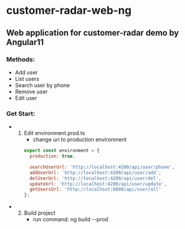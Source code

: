 # customer-radar-web-ng
## Web application for customer-radar demo by Angular11

### Methods:
- Add user
- List users
- Search user by phone
- Remove user
- Edit user

### Get Start:
- 1. Edit environment.prod.ts
     - change uri to production environment
      ```javascript
      export const environment = {
        production: true,

        searchUserUrl: 'http://localhost:4200/api/user/phone',
        addUserUrl: 'http://localhost:4200/api/user/add',
        delUserUrl: 'http://localhost:4200/api/user/del',
        updateUrl: 'http://localhost:4200/api/user/update',
        getUsersUrl: 'http://localhost:8080/api/user/all'
      };
      ```
- 2. Build project
     - run command: ng build --prod
     
 
